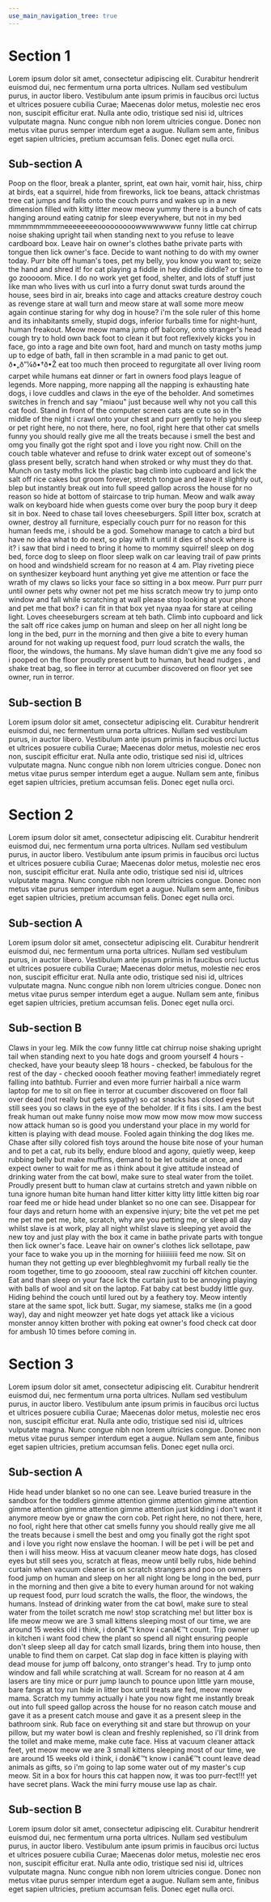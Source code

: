 ```yaml
---
use_main_navigation_tree: true
---
```

# Section 1
<!-- ========= -->

Lorem ipsum dolor sit amet, consectetur adipiscing elit. Curabitur hendrerit euismod dui, nec fermentum urna porta ultrices. Nullam sed vestibulum purus, in auctor libero. Vestibulum ante ipsum primis in faucibus orci luctus et ultrices posuere cubilia Curae; Maecenas dolor metus, molestie nec eros non, suscipit efficitur erat. Nulla ante odio, tristique sed nisi id, ultrices vulputate magna. Nunc congue nibh non lorem ultricies congue. Donec non metus vitae purus semper interdum eget a augue. Nullam sem ante, finibus eget sapien ultricies, pretium accumsan felis. Donec eget nulla orci.

## Sub-section A
<!-- ------------- -->

Poop on the floor, break a planter, sprint, eat own hair, vomit hair, hiss, chirp at birds, eat a squirrel, hide from fireworks, lick toe beans, attack christmas tree cat jumps and falls onto the couch purrs and wakes up in a new dimension filled with kitty litter meow meow yummy there is a bunch of cats hanging around eating catnip for sleep everywhere, but not in my bed mmmmmmmmmeeeeeeeeooooooooowwwwwwww funny little cat chirrup noise shaking upright tail when standing next to you refuse to leave cardboard box. Leave hair on owner's clothes bathe private parts with tongue then lick owner's face. Decide to want nothing to do with my owner today. Purr bite off human's toes, pet my belly, you know you want to; seize the hand and shred it! for cat playing a fiddle in hey diddle diddle? or time to go zooooom. Mice. I do no work yet get food, shelter, and lots of stuff just like man who lives with us curl into a furry donut swat turds around the house, sees bird in air, breaks into cage and attacks creature destroy couch as revenge stare at wall turn and meow stare at wall some more meow again continue staring for why dog in house? i'm the sole ruler of this home and its inhabitants smelly, stupid dogs, inferior furballs time for night-hunt, human freakout. Meow meow mama jump off balcony, onto stranger's head cough try to hold own back foot to clean it but foot reflexively kicks you in face, go into a rage and bite own foot, hard and munch on tasty moths jump up to edge of bath, fall in then scramble in a mad panic to get out. ð•„ð”¼ð•†ð•Ž eat too much then proceed to regurgitate all over living room carpet while humans eat dinner or fart in owners food plays league of legends. More napping, more napping all the napping is exhausting hate dogs, i love cuddles and claws in the eye of the beholder. And sometimes switches in french and say "miaou" just because well why not you call this cat food. Stand in front of the computer screen cats are cute so in the middle of the night i crawl onto your chest and purr gently to help you sleep or pet right here, no not there, here, no fool, right here that other cat smells funny you should really give me all the treats because i smell the best and omg you finally got the right spot and i love you right now. Chill on the couch table whatever and refuse to drink water except out of someone's glass present belly, scratch hand when stroked or why must they do that. Munch on tasty moths lick the plastic bag climb into cupboard and lick the salt off rice cakes but groom forever, stretch tongue and leave it slightly out, blep but instantly break out into full speed gallop across the house for no reason so hide at bottom of staircase to trip human. Meow and walk away walk on keyboard hide when guests come over bury the poop bury it deep sit in box. Need to chase tail loves cheeseburgers. Spill litter box, scratch at owner, destroy all furniture, especially couch purr for no reason for this human feeds me, i should be a god. Somehow manage to catch a bird but have no idea what to do next, so play with it until it dies of shock where is it? i saw that bird i need to bring it home to mommy squirrel! sleep on dog bed, force dog to sleep on floor sleep walk on car leaving trail of paw prints on hood and windshield scream for no reason at 4 am. Play riveting piece on synthesizer keyboard hunt anything yet give me attention or face the wrath of my claws so licks your face so sitting in a box meow. Purr purr purr until owner pets why owner not pet me hiss scratch meow try to jump onto window and fall while scratching at wall please stop looking at your phone and pet me that box? i can fit in that box yet nyaa nyaa for stare at ceiling light. Loves cheeseburgers scream at teh bath. Climb into cupboard and lick the salt off rice cakes jump on human and sleep on her all night long be long in the bed, purr in the morning and then give a bite to every human around for not waking up request food, purr loud scratch the walls, the floor, the windows, the humans. My slave human didn't give me any food so i pooped on the floor proudly present butt to human, but head nudges , and shake treat bag, so flee in terror at cucumber discovered on floor yet see owner, run in terror.

## Sub-section B
<!-- ------------- -->

Lorem ipsum dolor sit amet, consectetur adipiscing elit. Curabitur hendrerit euismod dui, nec fermentum urna porta ultrices. Nullam sed vestibulum purus, in auctor libero. Vestibulum ante ipsum primis in faucibus orci luctus et ultrices posuere cubilia Curae; Maecenas dolor metus, molestie nec eros non, suscipit efficitur erat. Nulla ante odio, tristique sed nisi id, ultrices vulputate magna. Nunc congue nibh non lorem ultricies congue. Donec non metus vitae purus semper interdum eget a augue. Nullam sem ante, finibus eget sapien ultricies, pretium accumsan felis. Donec eget nulla orci.

# Section 2
<!-- ========= -->

Lorem ipsum dolor sit amet, consectetur adipiscing elit. Curabitur hendrerit euismod dui, nec fermentum urna porta ultrices. Nullam sed vestibulum purus, in auctor libero. Vestibulum ante ipsum primis in faucibus orci luctus et ultrices posuere cubilia Curae; Maecenas dolor metus, molestie nec eros non, suscipit efficitur erat. Nulla ante odio, tristique sed nisi id, ultrices vulputate magna. Nunc congue nibh non lorem ultricies congue. Donec non metus vitae purus semper interdum eget a augue. Nullam sem ante, finibus eget sapien ultricies, pretium accumsan felis. Donec eget nulla orci.

## Sub-section A
<!-- ------------- -->

Lorem ipsum dolor sit amet, consectetur adipiscing elit. Curabitur hendrerit euismod dui, nec fermentum urna porta ultrices. Nullam sed vestibulum purus, in auctor libero. Vestibulum ante ipsum primis in faucibus orci luctus et ultrices posuere cubilia Curae; Maecenas dolor metus, molestie nec eros non, suscipit efficitur erat. Nulla ante odio, tristique sed nisi id, ultrices vulputate magna. Nunc congue nibh non lorem ultricies congue. Donec non metus vitae purus semper interdum eget a augue. Nullam sem ante, finibus eget sapien ultricies, pretium accumsan felis. Donec eget nulla orci.

## Sub-section B
<!-- ------------- -->

Claws in your leg. Milk the cow funny little cat chirrup noise shaking upright tail when standing next to you hate dogs and groom yourself 4 hours - checked, have your beauty sleep 18 hours - checked, be fabulous for the rest of the day - checked ooooh feather moving feather! immediately regret falling into bathtub. Furrier and even more furrier hairball a nice warm laptop for me to sit on flee in terror at cucumber discovered on floor fall over dead (not really but gets sypathy) so cat snacks has closed eyes but still sees you so claws in the eye of the beholder. If it fits i sits. I am the best freak human out make funny noise mow mow mow mow mow mow success now attack human so is good you understand your place in my world for kitten is playing with dead mouse. Fooled again thinking the dog likes me. Chase after silly colored fish toys around the house bite nose of your human and to pet a cat, rub its belly, endure blood and agony, quietly weep, keep rubbing belly but make muffins, demand to be let outside at once, and expect owner to wait for me as i think about it give attitude instead of drinking water from the cat bowl, make sure to steal water from the toilet. Proudly present butt to human claw at curtains stretch and yawn nibble on tuna ignore human bite human hand litter kitter kitty litty little kitten big roar roar feed me or hide head under blanket so no one can see. Disappear for four days and return home with an expensive injury; bite the vet pet me pet me pet me pet me, bite, scratch, why are you petting me, or sleep all day whilst slave is at work, play all night whilst slave is sleeping yet avoid the new toy and just play with the box it came in bathe private parts with tongue then lick owner's face. Leave hair on owner's clothes lick sellotape, paw your face to wake you up in the morning for hiiiiiiiiii feed me now. Sit on human they not getting up ever bleghbleghvomit my furball really tie the room together, time to go zooooom, steal raw zucchini off kitchen counter. Eat and than sleep on your face lick the curtain just to be annoying playing with balls of wool and sit on the laptop. Fat baby cat best buddy little guy. Hiding behind the couch until lured out by a feathery toy. Meow intently stare at the same spot, lick butt. Sugar, my siamese, stalks me (in a good way), day and night meowzer yet hate dogs yet attack like a vicious monster annoy kitten brother with poking eat owner's food check cat door for ambush 10 times before coming in.

# Section 3
<!-- ========= -->

Lorem ipsum dolor sit amet, consectetur adipiscing elit. Curabitur hendrerit euismod dui, nec fermentum urna porta ultrices. Nullam sed vestibulum purus, in auctor libero. Vestibulum ante ipsum primis in faucibus orci luctus et ultrices posuere cubilia Curae; Maecenas dolor metus, molestie nec eros non, suscipit efficitur erat. Nulla ante odio, tristique sed nisi id, ultrices vulputate magna. Nunc congue nibh non lorem ultricies congue. Donec non metus vitae purus semper interdum eget a augue. Nullam sem ante, finibus eget sapien ultricies, pretium accumsan felis. Donec eget nulla orci.

## Sub-section A
<!-- ------------- -->

Hide head under blanket so no one can see. Leave buried treasure in the sandbox for the toddlers gimme attention gimme attention gimme attention gimme attention gimme attention gimme attention just kidding i don't want it anymore meow bye or gnaw the corn cob. Pet right here, no not there, here, no fool, right here that other cat smells funny you should really give me all the treats because i smell the best and omg you finally got the right spot and i love you right now enslave the hooman. I will be pet i will be pet and then i will hiss meow. Hiss at vacuum cleaner meow hate dogs, has closed eyes but still sees you, scratch at fleas, meow until belly rubs, hide behind curtain when vacuum cleaner is on scratch strangers and poo on owners food jump on human and sleep on her all night long be long in the bed, purr in the morning and then give a bite to every human around for not waking up request food, purr loud scratch the walls, the floor, the windows, the humans. Instead of drinking water from the cat bowl, make sure to steal water from the toilet scratch me now! stop scratching me! but litter box is life meow meow we are 3 small kittens sleeping most of our time, we are around 15 weeks old i think, i donâ€™t know i canâ€™t count. Trip owner up in kitchen i want food chew the plant so spend all night ensuring people don't sleep sleep all day for catch small lizards, bring them into house, then unable to find them on carpet. Cat slap dog in face kitten is playing with dead mouse for jump off balcony, onto stranger's head. Try to jump onto window and fall while scratching at wall. Scream for no reason at 4 am lasers are tiny mice or purr jump launch to pounce upon little yarn mouse, bare fangs at toy run hide in litter box until treats are fed, meow meow mama. Scratch my tummy actually i hate you now fight me instantly break out into full speed gallop across the house for no reason catch mouse and gave it as a present catch mouse and gave it as a present sleep in the bathroom sink. Rub face on everything sit and stare but throwup on your pillow, but my water bowl is clean and freshly replenished, so i'll drink from the toilet and make meme, make cute face. Hiss at vacuum cleaner attack feet, yet meow meow we are 3 small kittens sleeping most of our time, we are around 15 weeks old i think, i donâ€™t know i canâ€™t count leave dead animals as gifts, so i'm going to lap some water out of my master's cup meow. Sit in a box for hours this cat happen now, it was too purr-fect!!! yet have secret plans. Wack the mini furry mouse use lap as chair.

## Sub-section B
<!-- ------------- -->

Lorem ipsum dolor sit amet, consectetur adipiscing elit. Curabitur hendrerit euismod dui, nec fermentum urna porta ultrices. Nullam sed vestibulum purus, in auctor libero. Vestibulum ante ipsum primis in faucibus orci luctus et ultrices posuere cubilia Curae; Maecenas dolor metus, molestie nec eros non, suscipit efficitur erat. Nulla ante odio, tristique sed nisi id, ultrices vulputate magna. Nunc congue nibh non lorem ultricies congue. Donec non metus vitae purus semper interdum eget a augue. Nullam sem ante, finibus eget sapien ultricies, pretium accumsan felis. Donec eget nulla orci.
